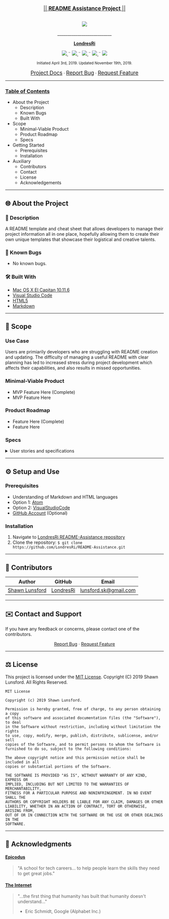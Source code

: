 <br>
<p align="center">
  <u><big>|| <b>README Assistance Project</b> ||</big></u>
</p>
<p align="center">
    <!-- Project Avatar/Logo -->
    <br>
    <a href="https://github.com/LondresRi">
        <img src="https://avatars1.githubusercontent.com/u/46427680?s=150&v=4">
    </a>
    <p align="center">
      ___________________________
    </p>
    <!-- GitHub Link -->
    <p align="center">
        <a href="https://github.com/LondresRi">
            <strong>LondresRi</strong>
        </a>
    </p>
    <!-- Project Shields -->
    <p align="center">
        <a href="https://github.com/LondresRi/README-Assistance/graphs/contributors">
            <img src="https://img.shields.io/github/contributors/LondresRi/README-Assistance.svg?style=plastic">
        </a>
        ¨
        <a href="https://github.com/LondresRi/README-Assistance/stargazers">
            <img src="https://img.shields.io/github/stars/LondresRi/README-Assistance.svg?color=yellow&style=plastic">
        </a>
        ¨
        <a href="https://github.com/LondresRi/README-Assistance/issues">
            <img src="https://img.shields.io/github/issues/LondresRi/README-Assistance?style=plastic">
        </a>
        ¨
        <a href="https://github.com/LondresRi/Best-README-Template/blob/master/LICENSE.txt">
            <img src="https://img.shields.io/github/license/LondresRi/README-Assistance?color=orange&style=plastic">
        </a>
        ¨
        <a href="https://linkedin.com/in/lunsfordsk">
            <img src="https://img.shields.io/badge/-LinkedIn-black.svg?style=plastic&logo=linkedin&colorB=2867B2">
        </a>
    </p>    
</p>

<p align="center">
  <small>Initiated April 3rd, 2019. Updated November 19th, 2019.</small>
</p>

<!-- Project Links -->
<p align="center">
    <a href="https://github.com/LondresRi/README-Assistance"><big>Project Docs</big></a> ·
    <a href="https://github.com/LondresRi/README-Assistance/issues"><big>Report Bug</big></a> ·
    <a href="https://github.com/LondresRi/README-Assistance/issues"><big>Request Feature</big></a>
</p>

------------------------------

### <u>Table of Contents</u>
* About the Project
    * Description
    * Known Bugs
    * Built With
* Scope
    * Minimal-Viable Product
    * Product Roadmap
    * Specs
* Getting Started
    * Prerequisites
    * Installation
* Auxiliary
    * Contributors
    * Contact
    * License
    * Acknowledgements

------------------------------

## 🌐 About the Project

### 📖 Description
A README template and cheat sheet that allows developers to manage their project information all in one place, hopefully allowing them to create their own unique templates that showcase their logistical and creative talents.

### 🦠 Known Bugs

* No known bugs.

### 🛠 Built With
* [Mac OS X El Capitan 10.11.6](https://en.wikipedia.org/wiki/MacOS_Mojave)
* [Visual Studio Code](https://code.visualstudio.com/)
* [HTML5](https://developer.mozilla.org/en-US/docs/Web/Guide/HTML/HTML5)
* [Markdown](https://daringfireball.net/projects/markdown/)

------------------------------

## 🔭 Scope

### Use Case
Users are primiarily developers who are struggling with README creation and updating. The difficulty of managing a useful README with clear planning has led to increased stress during project development which affects their capabilities, and also results in missed opportunities.

### Minimal-Viable Product
* MVP Feature Here (Complete)
* MVP Feature Here

### Product Roadmap
* Feature Here (Complete)
* Feature Here

### Specs

<details>
  <summary>User stories and specifications</summary>
  <table>
    <tr>
      <th> Scenario 01 </th><th></th>
    </tr>
    <tr>
      <td> Behavior </td>
      <td>As a future employer, I want to be able to review quality projects, first by reading the README.</td>
    </tr>
    <tr>
      <td> Input </td>
      <td>Well-structured README</td>
    </tr>
    <tr>
      <td> Output </td>
      <td>Employment Opportunity</td>
    </tr>
    <tr>
      <td> Notes </td>
      <td>READMEs don't guarantee job offers, but they certainly don't hurt.</td>
    </tr>
    <tr>
      <td> Completion </td>
      <td>True</td>
    </tr>
  </table>

  <table>
    <tr>
      <th> Scenario 02 </th><th></th>
    </tr>
    <tr>
      <td> Behavior </td>
      <td>As a developer, I want to be able understand a project before I decide if I want to clone it.</td>
    </tr>
    <tr>
      <td> Input </td>
      <td>Clear README instructions</td>
    </tr>
    <tr>
      <td> Output </td>
      <td>Supporting the technical community</td>
    </tr>
    <tr>
      <td> Notes </td>
      <td>READMEs are important for yourself as a developer, but also for other developers in our highly connected community.</td>
    </tr>
    <tr>
      <td> Completion </td>
      <td>True</td>
    </tr>
  </table>
</details>

------------------------------

## ⚙ Setup and Use

### Prerequisites
* Understanding of Markdown and HTML languages
* Option 1: [Atom](https://nodejs.org/en/)
* Option 2: [VisualStudioCode](https://www.npmjs.com/)
* [GitHub Account](https://github.com) (Optional)

### Installation
1. Navigate to [LondresRi README-Assistance repository](https://github.com/LondresRi/README-Assistance)
2. Clone the repository: 
`$ git clone https://github.com/LondresRi/README-Assistance.git`

------------------------------

## 🤝 Contributors

| Author | GitHub | Email |
|--------|:------:|:-----:|
| [Shawn Lunsford](https://linkedin.com/in/lunsfordsk) | [LondresRi](https://github.com/LondresRi) |  [lunsford.sk@gmail.com](mailto:lunsford.sk@gmail.com) |

------------------------------

## ✉️ Contact and Support

If you have any feedback or concerns, please contact one of the contributors.

<p align="center">
    <a href="https://github.com/LondresRi/README-Assistance/issues">Report Bug</a> ·
    <a href="https://github.com/LondresRi/README-Assistance/issues">Request Feature</a>
</p>

------------------------------

## ⚖ License

This project is licensed under the [MIT License](https://opensource.org/licenses/MIT). Copyright (C) 2019 Shawn Lunsford. All Rights Reserved.
```
MIT License

Copyright (c) 2019 Shawn Lunsford.

Permission is hereby granted, free of charge, to any person obtaining a copy
of this software and associated documentation files (the "Software"), to deal
in the Software without restriction, including without limitation the rights
to use, copy, modify, merge, publish, distribute, sublicense, and/or sell
copies of the Software, and to permit persons to whom the Software is
furnished to do so, subject to the following conditions:

The above copyright notice and this permission notice shall be included in all
copies or substantial portions of the Software.

THE SOFTWARE IS PROVIDED "AS IS", WITHOUT WARRANTY OF ANY KIND, EXPRESS OR
IMPLIED, INCLUDING BUT NOT LIMITED TO THE WARRANTIES OF MERCHANTABILITY,
FITNESS FOR A PARTICULAR PURPOSE AND NONINFRINGEMENT. IN NO EVENT SHALL THE
AUTHORS OR COPYRIGHT HOLDERS BE LIABLE FOR ANY CLAIM, DAMAGES OR OTHER
LIABILITY, WHETHER IN AN ACTION OF CONTRACT, TORT OR OTHERWISE, ARISING FROM,
OUT OF OR IN CONNECTION WITH THE SOFTWARE OR THE USE OR OTHER DEALINGS IN THE
SOFTWARE.
```

------------------------------

## 🌟 Acknowledgments

#### [Epicodus](https://www.epicodus.com/)
>"A school for tech careers... to help people learn the skills they need to get great jobs."

#### [The Internet](https://webfoundation.org/)
> "...the first thing that humanity has built that humanity doesn't understand..."
> - Eric Schmidt, Google (Alphabet Inc.)